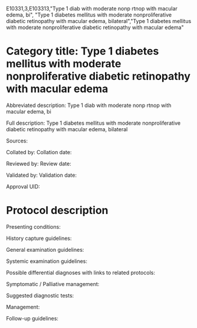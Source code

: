 E10331,3,E103313,"Type 1 diab with moderate nonp rtnop with macular edema, bi", "Type 1 diabetes mellitus with moderate nonproliferative diabetic retinopathy with macular edema, bilateral","Type 1 diabetes mellitus with moderate nonproliferative diabetic retinopathy with macular edema"
# Category title: Type 1 diabetes mellitus with moderate nonproliferative diabetic retinopathy with macular edema

Abbreviated description: Type 1 diab with moderate nonp rtnop with macular edema, bi

Full description: Type 1 diabetes mellitus with moderate nonproliferative diabetic retinopathy with macular edema, bilateral

Sources:

Collated by:
Collation date:

Reviewed by:
Review date:

Validated by:
Validation date:

Approval UID:

# Protocol description

Presenting conditions:

History capture guidelines:

General examination guidelines:

Systemic examination guidelines:

Possible differential diagnoses with links to related protocols:

Symptomatic / Palliative management:

Suggested diagnostic tests:

Management:

Follow-up guidelines:
